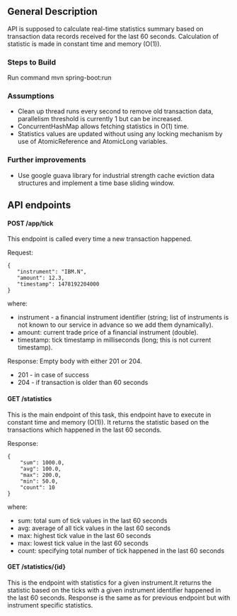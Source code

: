 ## General Description

API is supposed to calculate real-time statistics summary based on transaction data records received for the last 60 seconds. Calculation of statistic is made in constant time and memory (O(1)).

### Steps to Build

Run command mvn spring-boot:run 

### Assumptions

- Clean up thread runs every second to remove old transaction data, parallelism threshold is currently 1 but can be increased.
- ConcurrentHashMap allows fetching statistics in O(1) time. 
- Statistics values are updated without using any locking mechanism by use of AtomicReference and AtomicLong variables.

### Further improvements

- Use google guava library for industrial strength cache eviction data structures and implement a time base sliding window.


## API endpoints

#### POST /app/tick

This endpoint is called every time a new transaction happened.

Request:

    {
       "instrument": "IBM.N",
       "amount": 12.3,
       "timestamp": 1478192204000
    }
where:
 - instrument - a financial instrument identifier (string; list of instruments is not known to our service in
advance so we add them dynamically).
 - amount: current trade price of a financial instrument (double). 
 - timestamp: tick timestamp in milliseconds (long; this is not current timestamp).

Response: Empty body with either 201 or 204.
 - 201 - in case of success
 - 204 - if transaction is older than 60 seconds
 
#### GET /statistics

This is the main endpoint of this task, this endpoint have to execute in constant time and
memory (O(1)). It returns the statistic based on the transactions which happened in the last 60
seconds.

Response:

    {
    	"sum": 1000.0,
    	"avg": 100.0,
    	"max": 200.0,
    	"min": 50.0,
    	"count": 10
    }

where:
 - sum: total sum of tick values in the last 60 seconds
 - avg: average of all tick values in the last 60 seconds
 - max: highest tick value in the last 60 seconds
 - max: lowest tick value in the last 60 seconds
 - count: specifying total number of tick happened in the last 60 seconds


#### GET /statistics/{id}

This is the endpoint with statistics for a given instrument.It returns the statistic based on the ticks with a given instrument identifier happened in the last 60 seconds. Response is the same as for previous endpoint but with instrument specific statistics.
